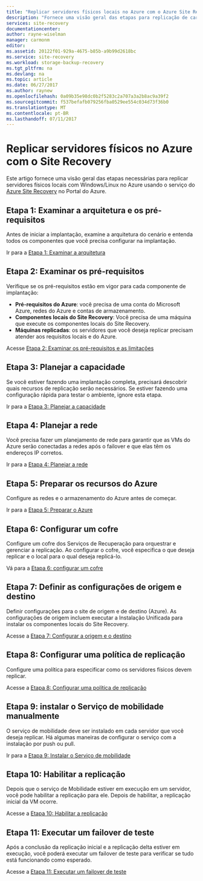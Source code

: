 ```yaml
---
title: "Replicar servidores físicos locais no Azure com o Azure Site Recovery | Microsoft Docs"
description: "Fornece uma visão geral das etapas para replicação de cargas de trabalho em execução em servidores físicos locais com Windows/Linux para o Azure com o serviço Azure Site Recovery."
services: site-recovery
documentationcenter: 
author: rayne-wiselman
manager: carmonm
editor: 
ms.assetid: 20122f01-929a-4675-b85b-a9b99d2618bc
ms.service: site-recovery
ms.workload: storage-backup-recovery
ms.tgt_pltfrm: na
ms.devlang: na
ms.topic: article
ms.date: 06/27/2017
ms.author: raynew
ms.openlocfilehash: 0a09b35e98dc0b2f5283c2a707a3a2b8ac9a39f2
ms.sourcegitcommit: f537befafb079256fba0529ee554c034d73f36b0
ms.translationtype: MT
ms.contentlocale: pt-BR
ms.lasthandoff: 07/11/2017
---
```

# <a name="replicate-physical-servers-to-azure-with-site-recovery"></a>Replicar servidores físicos no Azure com o Site Recovery

Este artigo fornece uma visão geral das etapas necessárias para replicar servidores físicos locais com Windows/Linux no Azure usando o serviço do [Azure Site Recovery](site-recovery-overview.md) no Portal do Azure.


## <a name="step-1-review-architecture-and-prerequisites"></a>Etapa 1: Examinar a arquitetura e os pré-requisitos

Antes de iniciar a implantação, examine a arquitetura do cenário e entenda todos os componentes que você precisa configurar na implantação.

Ir para a [Etapa 1: Examinar a arquitetura](physical-walkthrough-architecture.md)


## <a name="step-2-review-prerequisites"></a>Etapa 2: Examinar os pré-requisitos

Verifique se os pré-requisitos estão em vigor para cada componente de implantação:

- **Pré-requisitos do Azure**: você precisa de uma conta do Microsoft Azure, redes do Azure e contas de armazenamento.
- **Componentes locais do Site Recovery**: Você precisa de uma máquina que execute os componentes locais do Site Recovery.
- **Máquinas replicadas**: os servidores que você deseja replicar precisam atender aos requisitos locais e do Azure.

Acesse [Etapa 2: Examinar os pré-requisitos e as limitações](physical-walkthrough-prerequisites.md)

## <a name="step-3-plan-capacity"></a>Etapa 3: Planejar a capacidade

Se você estiver fazendo uma implantação completa, precisará descobrir quais recursos de replicação serão necessários. Se estiver fazendo uma configuração rápida para testar o ambiente, ignore esta etapa.

Ir para a [Etapa 3: Planejar a capacidade](physical-walkthrough-capacity.md)

## <a name="step-4-plan-networking"></a>Etapa 4: Planejar a rede

Você precisa fazer um planejamento de rede para garantir que as VMs do Azure serão conectadas a redes após o failover e que elas têm os endereços IP corretos.

Ir para a [Etapa 4: Planejar a rede](physical-walkthrough-network.md)

##  <a name="step-5-prepare-azure-resources"></a>Etapa 5: Preparar os recursos do Azure

Configure as redes e o armazenamento do Azure antes de começar. 

Ir para a [Etapa 5: Preparar o Azure](physical-walkthrough-prepare-azure.md)


## <a name="step-6-set-up-a-vault"></a>Etapa 6: Configurar um cofre

Configure um cofre dos Serviços de Recuperação para orquestrar e gerenciar a replicação. Ao configurar o cofre, você especifica o que deseja replicar e o local para o qual deseja replicá-lo.

Vá para a [Etapa 6: configurar um cofre](physical-walkthrough-create-vault.md)

## <a name="step-7-configure-source-and-target-settings"></a>Etapa 7: Definir as configurações de origem e destino

Definir configurações para o site de origem e de destino (Azure). As configurações de origem incluem executar a Instalação Unificada para instalar os componentes locais do Site Recovery.

Acesse a [Etapa 7: Configurar a origem e o destino](physical-walkthrough-source-target.md)

## <a name="step-8-set-up-a-replication-policy"></a>Etapa 8: Configurar uma política de replicação

Configure uma política para especificar como os servidores físicos devem replicar.

Acesse a [Etapa 8: Configurar uma política de replicação](physical-walkthrough-replication.md)

## <a name="step-9-install-the-mobility-service"></a>Etapa 9: instalar o Serviço de mobilidade manualmente

O serviço de mobilidade deve ser instalado em cada servidor que você deseja replicar. Há algumas maneiras de configurar o serviço com a instalação por push ou pull.

Ir para a [Etapa 9: Instalar o Serviço de mobilidade](physical-walkthrough-install-mobility.md)

## <a name="step-10-enable-replication"></a>Etapa 10: Habilitar a replicação

Depois que o serviço de Mobilidade estiver em execução em um servidor, você pode habilitar a replicação para ele. Depois de habilitar, a replicação inicial da VM ocorre.

Acesse a [Etapa 10: Habilitar a replicação](physical-walkthrough-enable-replication.md)

## <a name="step-11-run-a-test-failover"></a>Etapa 11: Executar um failover de teste

Após a conclusão da replicação inicial e a replicação delta estiver em execução, você poderá executar um failover de teste para verificar se tudo está funcionando como esperado.

Acesse a [Etapa 11: Executar um failover de teste](physical-walkthrough-test-failover.md)

